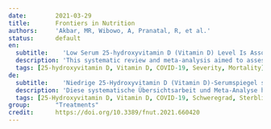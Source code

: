 ```yaml
---
date:        2021-03-29
title:       Frontiers in Nutrition
authors:     'Akbar, MR, Wibowo, A, Pranatal, R, et al.'
status:      default
en:
  subtitle:    'Low Serum 25-hydroxyvitamin D (Vitamin D) Level Is Associated With Susceptibility to COVID-19, Severity, and Mortality: A Systematic Review and Meta-Analysis'
  description: 'This systematic review and meta-analysis aimed to assess whether low serum 25-hydroxyvitamin D (25-OHD) level is associated with susceptibility to COVID-19, severity, and mortality related to COVID-19. Systematic literature searches of PubMed, Scopus, and Embase database up until 9 December 2020. We include published observational prospective and retrospective studies with information on 25-OHD that reported main/secondary outcome. Low serum 25-OHD refers to participants with serum 25-OHD level below a cut-off point ranging from 20 to 30 ng/mL. Other cut-off values were excluded to reduce heterogeneity. The main outcome was mortality defined as non-survivor/death. The secondary outcome was susceptibility and severe COVID-19. There were 14 studies comprising of 999,179 participants. Low serum 25-OHD was associated with higher rate of COVID-19 infection compared to the control group. Higher rate of severe COVID-19 was observed in patients with low serum 25-OHD. Low serum 25-OHD was associated with higher mortality. Meta-regression analysis showed that the association between low serum 25-OHD and mortality was affected by male gender, diabetes. Low serum 25-OHD level was associated with COVID-19 infection, severe presentation, and mortality.'
  tags: [25-hydroxyvitamin D, Vitamin D, COVID-19, Severity, Mortality]
de: 
  subtitle:    'Niedrige 25-Hydroxyvitamin D (Vitamin D)-Serumspiegel sind mit der Anfälligkeit für COVID-19, dem Schweregrad und der Sterblichkeit verbunden: Eine systematische Überprüfung und Meta-Analyse'
  description: 'Diese systematische Übersichtsarbeit und Meta-Analyse hatte das Ziel zu beurteilen, ob ein niedriger Serumspiegel von 25-Hydroxyvitamin D (25-OHD) mit der Anfälligkeit für COVID-19, dem Schweregrad und der Sterblichkeit im Zusammenhang mit COVID-19 verbunden ist. Die systematische Literatursuche erfolgte in den Datenbanken PubMed, Scopus und Embase bis zum 9. Dezember 2020. Wir schließen veröffentlichte prospektive und retrospektive Beobachtungsstudien mit Informationen über 25-OHD ein, die über Haupt-/Sekundärergebnisse berichten. Der Begriff "niedriger 25-OHD-Serumspiegel" bezieht sich auf Teilnehmer mit einem 25-OHD-Serumspiegel unter einem Grenzwert zwischen 20 und 30 ng/ml. Andere Cut-off-Werte wurden ausgeschlossen, um die Heterogenität zu verringern. Das Hauptergebnis war die Sterblichkeit, definiert als Nicht-Überlebender/Tod. Der sekundäre Endpunkt war die Anfälligkeit und schwere COVID-19. Einbezogen waren 14 Studien mit insgesamt 999 179 Teilnehmern. Ein niedriger 25-OHD-Serumspiegel war im Vergleich zur Kontrollgruppe mit einer höheren Rate an COVID-19-Infektionen verbunden. Eine höhere Rate an schweren COVID-19-Infektionen wurde bei Patienten mit niedrigem Serum 25-OHD beobachtet. Niedriges Serum 25-OHD war mit einer höheren Sterblichkeit verbunden. Die Meta-Regressionsanalyse zeigte, dass der Zusammenhang zwischen niedrigem Serum-25-OHD-Spiegel und Mortalität durch das männliche Geschlecht und Diabetes beeinflusst wurde. Ein niedriger 25-OHD-Serumspiegel war mit einer COVID-19-Infektion, einer schweren Verlaufsform und der Sterblichkeit verbunden.'
  tags: [25-Hydroxyvitamin D, Vitamin D, COVID-19, Schweregrad, Sterblichkeit]
group:       "Treatments"
credit:      https://doi.org/10.3389/fnut.2021.660420
---
```

